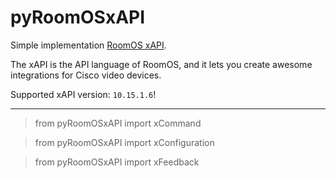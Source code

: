 # pyRoomOSxAPI

Simple implementation [RoomOS xAPI](https://roomos.cisco.com/xapi).

The xAPI is the API language of RoomOS, and it lets you create awesome integrations for Cisco video devices.

Supported xAPI version: `10.15.1.6`!

---

> from pyRoomOSxAPI import xCommand

> from pyRoomOSxAPI import xConfiguration

> from pyRoomOSxAPI import xFeedback
